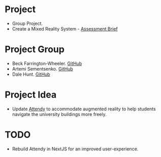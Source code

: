 # Project
+ Group Project.
+ Create a Mixed Reality System - [Assessment Brief](https://github.com/DaleHuntGB/University_VirtualRealitySystems/blob/main/Assessment.pdf)

# Project Group
+ Beck Farrington-Wheeler. [GitHub](https://github.com/BeckFW)
+ Artemi Sementsenko. [GitHub](https://github.com/artemijsem)
+ Dale Hunt. [GitHub](https://github.com/DaleHuntGB)

# Project Idea
+ Update [Attendy](https://attendy.co.uk/) to accommodate augmented reality to help students navigate the university buildings more freely.

# TODO
+ Rebuild Attendy in NextJS for an improved user-experience.